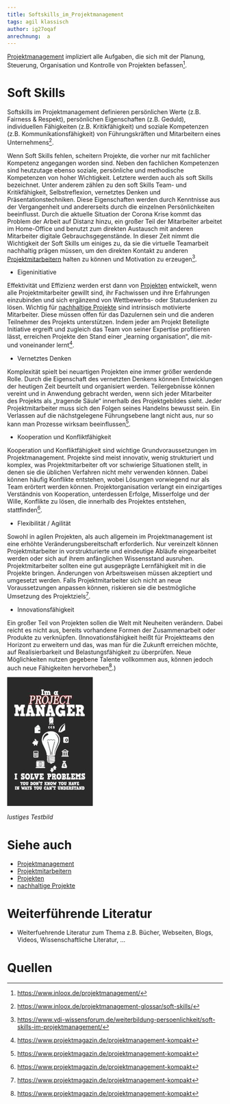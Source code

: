 ```yaml
---
title: Softskills_im_Projektmanagement
tags: agil klassisch
author: ig27oqaf
anrechnung:  a
---
```

[Projektmanagement](https://github.com/ig27oqaf/ManagingProjectsSuccessfully.github.io/blob/main/kb/Projektmanagement.md) impliziert alle Aufgaben, die sich mit der Planung, Steuerung, Organisation und Kontrolle von Projekten befassen[^1].

# Soft Skills

Softskills im Projektmanagement definieren persönlichen Werte (z.B. Fairness & Respekt), persönlichen Eigenschaften (z.B. Geduld), individuellen Fähigkeiten (z.B. Kritikfähigkeit) und soziale Kompetenzen (z.B. Kommunikationsfähigkeit) von Führungskräften und Mitarbeitern eines Unternehmens[^2].

Wenn Soft Skills fehlen, scheitern Projekte, die vorher nur mit fachlicher Kompetenz angegangen worden sind. Neben den fachlichen Kompetenzen sind heutzutage ebenso soziale, persönliche und methodische Kompetenzen von hoher Wichtigkeit. Letztere werden auch als soft Skills bezeichnet. Unter anderem zählen zu den soft Skills Team- und Kritikfähigkeit, Selbstreflexion, vernetztes Denken und Präsentationstechniken. Diese Eigenschaften werden durch Kenntnisse aus der Vergangenheit und andererseits durch die einzelnen Persönlichkeiten beeinflusst. 
Durch die aktuelle Situation der Corona Krise kommt das Problem der Arbeit auf Distanz hinzu, ein großer Teil der Mitarbeiter arbeitet im Home-Office und benutzt zum direkten Austausch mit anderen Mitarbeiter digitale Gebrauchsgegenstände. In dieser Zeit nimmt die Wichtigkeit der Soft Skills um einiges zu, da sie die virtuelle Teamarbeit nachhaltig prägen müssen, um den direkten Kontakt zu anderen [Projektmitarbeitern](https://github.com/ig27oqaf/ManagingProjectsSuccessfully.github.io/blob/main/kb/Projektmitarbeiter.md) halten zu können und Motivation zu erzeugen[^3]. 



* Eigeninitiative

Effektivität und Effizienz werden erst dann von [Projekten](https://github.com/ig27oqaf/ManagingProjectsSuccessfully.github.io/blob/main/kb/Projekt.md) entwickelt, wenn alle Projektmitarbeiter gewillt sind, ihr Fachwissen und ihre Erfahrungen einzubinden und sich ergänzend von Wettbewerbs- oder Statusdenken zu lösen.
Wichtig für [nachhaltige Projekte](https://github.com/ig27oqaf/ManagingProjectsSuccessfully.github.io/blob/main/kb/Nachhaltige_Projekte.md) sind intrinsisch motivierte Mitarbeiter. Diese müssen offen für das Dazulernen sein und die anderen Teilnehmer des Projekts unterstützen. Indem jeder am Projekt Beteiligte Initiative ergreift und zugleich das Team von seiner Expertise profitieren lässt, erreichen Projekte den Stand einer „learning organisation“, die mit- und voneinander lernt[^4].

* Vernetztes Denken

Komplexität spielt bei neuartigen Projekten eine immer größer werdende Rolle. Durch die Eigenschaft des vernetzten Denkens können Entwicklungen der heutigen Zeit beurteilt und organisiert werden.
Teilergebnisse können vereint und in Anwendung gebracht werden, wenn sich jeder Mitarbeiter des Projekts als „tragende Säule“ innerhalb des Projektgebildes sieht.
Jeder Projektmitarbeiter muss sich den Folgen seines Handelns bewusst sein. Ein Verlassen auf die nächstgelegene Führungsebene langt nicht aus, nur so kann man Prozesse wirksam beeinflussen[^4].

* Kooperation und Konfliktfähigkeit

Kooperation und Konfliktfähigkeit sind wichtige Grundvoraussetzungen im Projektmanagement. 
Projekte sind meist innovativ, wenig strukturiert und komplex, was Projektmitarbeiter oft vor schwierige Situationen stellt, in denen sie die üblichen Verfahren nicht mehr verwenden können. Dabei können häufig Konflikte entstehen, wobei Lösungen vorwiegend nur als Team erörtert werden können.
Projektorganisation verlangt ein einzigartiges Verständnis von Kooperation, unterdessen Erfolge, Misserfolge und der Wille, Konflikte zu lösen, die innerhalb des Projektes entstehen, stattfinden[^4]. 

* Flexibilität / Agilität

Sowohl in agilen Projekten, als auch allgemein im Projektmanagement ist eine erhöhte Veränderungsbereitschaft erforderlich. Nur vereinzelt können Projektmitarbeiter in vorstrukturierte und eindeutige Abläufe eingearbeitet werden oder sich auf ihrem anfänglichen Wissensstand ausruhen. Projektmitarbeiter sollten eine gut ausgeprägte Lernfähigkeit mit in die Projekte bringen.
Änderungen von Arbeitsweisen müssen akzeptiert und umgesetzt werden. Falls Projektmitarbeiter sich nicht an neue Voraussetzungen anpassen können, riskieren sie die bestmögliche Umsetzung des Projektziels[^4].

* Innovationsfähigkeit

Ein großer Teil von Projekten sollen die Welt mit Neuheiten verändern. Dabei reicht es nicht aus, bereits vorhandene Formen der Zusammenarbeit oder Produkte zu verknüpfen.
(Innovationsfähigkeit heißt für Projektteams den Horizont zu erweitern und das, was man für die Zukunft erreichen möchte, auf Realisierbarkeit und Belastungsfähigkeit zu überprüfen.
Neue Möglichkeiten nutzen gegebene Talente vollkommen aus, können jedoch auch neue Fähigkeiten hervorheben[^4].)





![Beispielabbildung](Softskills_im_Projektmanagement/test-file.jpg)

*lustiges Testbild*



# Siehe auch

* [Projektmanagement](https://github.com/ig27oqaf/ManagingProjectsSuccessfully.github.io/blob/main/kb/Projektmanagement.md)
* [Projektmitarbeitern](https://github.com/ig27oqaf/ManagingProjectsSuccessfully.github.io/blob/main/kb/Projektmitarbeiter.md) 
* [Projekten](https://github.com/ig27oqaf/ManagingProjectsSuccessfully.github.io/blob/main/kb/Projekt.md)
* [nachhaltige Projekte](https://github.com/ig27oqaf/ManagingProjectsSuccessfully.github.io/blob/main/kb/Nachhaltige_Projekte.md)

# Weiterführende Literatur

* Weiterfuehrende Literatur zum Thema z.B. Bücher, Webseiten, Blogs, Videos, Wissenschaftliche Literatur, ...

# Quellen

[^1]: https://www.inloox.de/projektmanagement/
[^2]: https://www.inloox.de/projektmanagement-glossar/soft-skills/
[^3]: https://www.vdi-wissensforum.de/weiterbildung-persoenlichkeit/soft-skills-im-projektmanagement/
[^4]: https://www.projektmagazin.de/projektmanagement-kompakt


